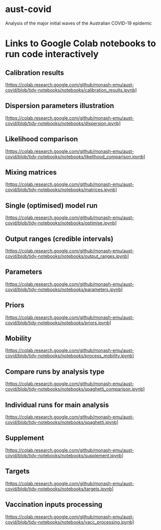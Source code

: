 # aust-covid
Analysis of the major initial waves of the Australian COVID-19 epidemic
 
# Links to Google Colab notebooks to run code interactively

## Calibration results
[https://colab.research.google.com/github/monash-emu/aust-covid/blob/tidy-notebooks/notebooks/calibration_results.ipynb]

## Dispersion parameters illustration
[https://colab.research.google.com/github/monash-emu/aust-covid/blob/tidy-notebooks/notebooks/dispersion.ipynb]

## Likelihood comparison
[https://colab.research.google.com/github/monash-emu/aust-covid/blob/tidy-notebooks/notebooks/likelihood_comparison.ipynb]

## Mixing matrices
[https://colab.research.google.com/github/monash-emu/aust-covid/blob/tidy-notebooks/notebooks/matrices.ipynb]

## Single (optimised) model run
[https://colab.research.google.com/github/monash-emu/aust-covid/blob/tidy-notebooks/notebooks/optimise.ipynb]

## Output ranges (credible intervals)
[https://colab.research.google.com/github/monash-emu/aust-covid/blob/tidy-notebooks/notebooks/output_ranges.ipynb]

## Parameters
[https://colab.research.google.com/github/monash-emu/aust-covid/blob/tidy-notebooks/notebooks/parameters.ipynb]

## Priors
[https://colab.research.google.com/github/monash-emu/aust-covid/blob/tidy-notebooks/notebooks/priors.ipynb]

## Mobility
[https://colab.research.google.com/github/monash-emu/aust-covid/blob/tidy-notebooks/notebooks/process_mobility.ipynb]

## Compare runs by analysis type
[https://colab.research.google.com/github/monash-emu/aust-covid/blob/tidy-notebooks/notebooks/spaghetti_comparison.ipynb]

## Individual runs for main analysis
[https://colab.research.google.com/github/monash-emu/aust-covid/blob/tidy-notebooks/notebooks/spaghetti.ipynb]

## Supplement
[https://colab.research.google.com/github/monash-emu/aust-covid/blob/tidy-notebooks/notebooks/supplement.ipynb]

## Targets
[https://colab.research.google.com/github/monash-emu/aust-covid/blob/tidy-notebooks/notebooks/targets.ipynb]

## Vaccination inputs processing
[https://colab.research.google.com/github/monash-emu/aust-covid/blob/tidy-notebooks/notebooks/vacc_processing.ipynb]
